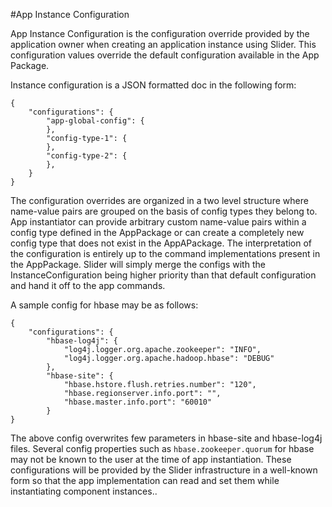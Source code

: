 <!---
   Licensed to the Apache Software Foundation (ASF) under one or more
   contributor license agreements.  See the NOTICE file distributed with
   this work for additional information regarding copyright ownership.
   The ASF licenses this file to You under the Apache License, Version 2.0
   (the "License"); you may not use this file except in compliance with
   the License.  You may obtain a copy of the License at

       http://www.apache.org/licenses/LICENSE-2.0

   Unless required by applicable law or agreed to in writing, software
   distributed under the License is distributed on an "AS IS" BASIS,
   WITHOUT WARRANTIES OR CONDITIONS OF ANY KIND, either express or implied.
   See the License for the specific language governing permissions and
   limitations under the License.
-->

#App Instance Configuration

App Instance Configuration is the configuration override provided by the application owner when creating an application instance using Slider. This configuration values override the default configuration available in the App Package.

Instance configuration is a JSON formatted doc in the following form:


    {
        "configurations": {
            "app-global-config": {
            },
            "config-type-1": {
            },
            "config-type-2": {
            },
        }
    }



The configuration overrides are organized in a two level structure where name-value pairs are grouped on the basis of config types they belong to. App instantiator can provide arbitrary custom name-value pairs within a config type defined in the AppPackage or can create a completely new config type that does not exist in the AppAPackage. The interpretation of the configuration is entirely up to the command implementations present in the AppPackage. Slider will simply merge the configs with the InstanceConfiguration being higher priority than that default configuration and hand it off to the app commands.

A sample config for hbase may be as follows:



    {
        "configurations": {
            "hbase-log4j": {
                "log4j.logger.org.apache.zookeeper": "INFO",
                "log4j.logger.org.apache.hadoop.hbase": "DEBUG"
            },
            "hbase-site": {
                "hbase.hstore.flush.retries.number": "120",
                "hbase.regionserver.info.port": "",
                "hbase.master.info.port": "60010"
            }
    }
    


The above config overwrites few parameters in hbase-site and hbase-log4j files. Several config properties such as `hbase.zookeeper.quorum` for hbase may not be known to the user at the time of app instantiation. These configurations will be provided by the Slider infrastructure in a well-known form so that the app implementation can read and set them while instantiating component instances..


